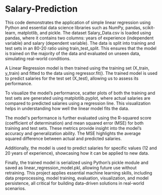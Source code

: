 # Salary-Prediction

This code demonstrates the application of simple linear regression using Python and essential data science libraries such as NumPy, pandas, scikit-learn, matplotlib, and pickle. The dataset Salary_Data.csv is loaded using pandas, where it contains two columns: years of experience (independent variable) and salary (dependent variable). The data is split into training and test sets in an 80-20 ratio using train_test_split. This ensures that the model is trained on the majority of the data and evaluated on unseen data, simulating real-world conditions.

A Linear Regression model is then trained using the training set (X_train, y_train) and fitted to the data using regressor.fit(). The trained model is used to predict salaries for the test set (X_test), allowing us to assess its performance.

To visualize the model’s performance, scatter plots of both the training and test sets are generated using matplotlib.pyplot, where actual salaries are compared to predicted salaries using a regression line. This visualization helps in understanding how well the linear model fits the data.

The model's performance is further evaluated using the R-squared score (coefficient of determination) and mean squared error (MSE) for both training and test sets. These metrics provide insight into the model’s accuracy and generalization ability. The MSE highlights the average squared difference between actual and predicted salaries.

Additionally, the model is used to predict salaries for specific values (12 and 20 years of experience), showcasing how it can be applied to new data.

Finally, the trained model is serialized using Python’s pickle module and saved as linear_regression_model.pkl, allowing future use without retraining. This project applies essential machine learning skills, including data preprocessing, model training, evaluation, visualization, and model persistence, all critical for building data-driven solutions in real-world scenarios.
